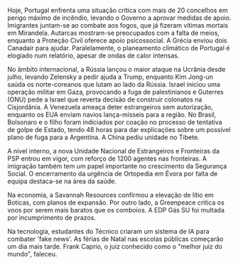 Hoje, Portugal enfrenta uma situação crítica com mais de 20 concelhos em perigo máximo de incêndio, levando o Governo a aprovar medidas de apoio. Imigrantes juntam-se ao combate aos fogos, que já fizeram vítimas mortais em Mirandela. Autarcas mostram-se preocupados com a falta de meios, enquanto a Proteção Civil oferece apoio psicossocial. A Grécia enviou dois Canadair para ajudar. Paralelamente, o planeamento climático de Portugal é elogiado num relatório, apesar de ondas de calor intensas.

No âmbito internacional, a Rússia lançou o maior ataque na Ucrânia desde julho, levando Zelensky a pedir ajuda a Trump, enquanto Kim Jong-un saúda os norte-coreanos que lutam ao lado da Rússia. Israel iniciou uma operação militar em Gaza, provocando a fuga de palestinianos e Guterres (ONU) pede a Israel que reverta decisão de construir colonatos na Cisjordânia. A Venezuela ameaça deter estrangeiros sem autorização, enquanto os EUA enviam navios lança-mísseis para a região. No Brasil, Bolsonaro e o filho foram indiciados por coação no processo de tentativa de golpe de Estado, tendo 48 horas para dar explicações sobre um possível plano de fuga para a Argentina. A China pediu unidade no Tibete.

A nível interno, a nova Unidade Nacional de Estrangeiros e Fronteiras da PSP entrou em vigor, com reforço de 1200 agentes nas fronteiras. A imigração também tem um papel importante no crescimento da Segurança Social. O encerramento da urgência de Ortopedia em Évora por falta de equipa destaca-se na área da saúde.

Na economia, a Savannah Resources confirmou a elevação de lítio em Boticas, com planos de expansão. Por outro lado, a Greenpeace critica os voos por serem mais baratos que os comboios. A EDP Gás SU foi multada por incumprimento de prazos.

Na tecnologia, estudantes do Técnico criaram um sistema de IA para combater 'fake news'. As férias de Natal nas escolas públicas começarão um dia mais tarde. Frank Caprio, o juiz conhecido como o "melhor juiz do mundo", faleceu.